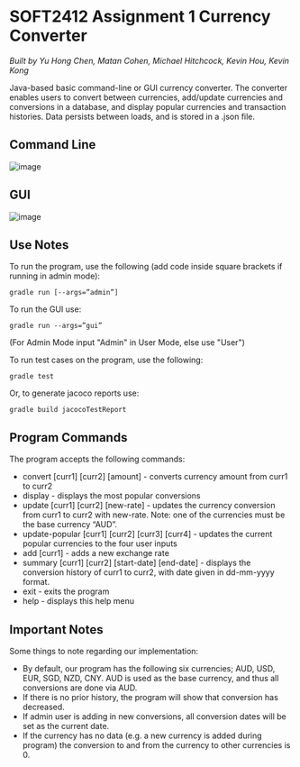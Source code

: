 # SOFT2412 Assignment 1 Currency Converter
*Built by Yu Hong Chen, Matan Cohen, Michael Hitchcock, Kevin Hou, Kevin Kong*

Java-based basic command-line or GUI currency converter. The converter enables users to convert between currencies, add/update currencies and conversions in a database, and display popular currencies and transaction histories. Data persists between loads, and is stored in a .json file.

## Command Line

![image](https://media.github.sydney.edu.au/user/15252/files/a4bb2c3c-9681-4ef7-ab59-8b08b7a4efa9)

## GUI

![image](https://media.github.sydney.edu.au/user/15252/files/8e4cc4a0-5b78-4c17-920f-6a937dc03457)

## Use Notes
To run the program, use the following (add code inside square brackets if running in admin mode):
```
gradle run [--args=”admin”]
```
To run the GUI use:
```
gradle run --args=”gui”
```
(For Admin Mode input "Admin" in User Mode, else use "User")

To run test cases on the program, use the following:
```
gradle test
```
Or, to generate jacoco reports use:
```
gradle build jacocoTestReport
```

## Program Commands
The program accepts the following commands:
- convert [curr1] [curr2] [amount] - converts currency amount from curr1 to curr2
- display - displays the most popular conversions
- update [curr1] [curr2] [new-rate] - updates the currency conversion from curr1 to curr2 with new-rate. Note: one of the currencies must be the base currency “AUD”.
- update-popular [curr1] [curr2] [curr3] [curr4] - updates the current popular currencies to the four user inputs
- add [curr1] - adds a new exchange rate
- summary [curr1] [curr2] [start-date] [end-date] - displays the conversion history of curr1 to curr2, with date given in dd-mm-yyyy format.
- exit - exits the program
- help - displays this help menu

## Important Notes
Some things to note regarding our implementation:
- By default, our program has the following six currencies; AUD, USD, EUR, SGD, NZD, CNY. AUD is used as the base currency, and thus all conversions are done via AUD.
- If there is no prior history, the program will show that conversion has decreased.
- If admin user is adding in new conversions, all conversion dates will be set as the current date.
- If the currency has no data (e.g. a new currency is added during program) the conversion to and from the currency to other currencies is 0.
